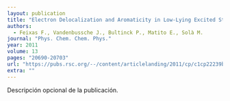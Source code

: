 ```yaml
---
layout: publication
title: "Electron Delocalization and Aromaticity in Low-Lying Excited States of Archetypal Organic Compounds"
authors:
  - Feixas F., Vandenbussche J., Bultinck P., Matito E., Solà M.
journal: "Phys. Chem. Chem. Phys."
year: 2011
volume: 13
pages: "20690-20703"
url: "https://pubs.rsc.org/--/content/articlelanding/2011/cp/c1cp22239b/unauth#!divAbstract"
extra: ""
---
```


Descripción opcional de la publicación.
